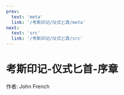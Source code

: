 ```yaml
---
prev:
  text: 'meta'
  link: '/考斯印记/仪式匕首/meta'
next:
  text: 'src'
  link: '/考斯印记/仪式匕首/src'
---
```


# 考斯印记-仪式匕首-序章

作者: John French
